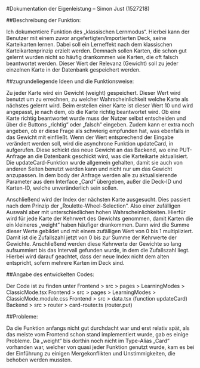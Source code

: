 #Dokumentation der Eigenleistung – Simon Just (1527218)

##Beschreibung der Funktion:

Ich dokumentiere Funktion des „klassischen Lernmodus“. Hierbei kann der Benutzer mit einem zuvor angefertigten/importierten Deck, seine Karteikarten lernen. Dabei soll ein Lerneffekt nach dem klassischen Karteikartenprinzip erzielt werden. Demnach sollen Karten, die schon gut gelernt wurden nicht so häufig drankommen wie Karten, die oft falsch beantwortet werden. Dieser Wert der Relevanz (Gewicht) soll zu jeder einzelnen Karte in der Datenbank gespeichert werden.


##zugrundeliegende Ideen und die Funktionsweise:

Zu jeder Karte wird ein Gewicht (weight) gespeichert. Dieser Wert wird benutzt um zu errechnen, zu welcher Wahrscheinlichkeit welche Karte als nächstes gelernt wird. Beim erstellen einer Karte ist dieser Wert 10 und wird angepasst, je nach dem, ob die Karte richtig beantwortet wird. Ob eine Karte richtig beantwortet wurde muss der Nutzer selbst entscheiden und über die Buttons „richtig“ oder „falsch“ eingeben. Zudem kann er extra noch angeben, ob er diese Frage als schwierig empfunden hat, was ebenfalls in das Gewicht mit einfließt.
Wenn der Wert entsprechend der Eingabe verändert werden soll, wird die asynchrone Funktion updateCard, in aufgerufen. Diese schickt das neue Gewicht an das Backend, wo eine PUT-Anfrage an die Datenbank geschickt wird, was die Karteikarte aktualisiert. Die updateCard-Funktion wurde allgemein gehalten, damit sie auch von anderen Seiten benutzt werden kann und nicht nur um das Gewicht anzupassen. In dem body der Anfrage werden alle zu aktualisierende Parameter aus dem Interface „Card“ übergeben, außer die Deck-ID und Karten-ID, welche unveränderlich sein sollen.

Anschließend wird der Index der nächsten Karte ausgesucht. Dies passiert nach dem Prinzip der 
„Roulette-Wheel-Selection“. Also einer zufälligen Auswahl aber mit unterschiedlichen hohen Wahrscheinlichkeiten. Hierfür wird für jede Karte der Kehrwert des Gewichts genommen, damit Karten die ein kleineres „weight“ haben häufiger drankommen. Dann wird die Summe dieser Werte gebildet und mit einem zufälligen Wert von 0 bis 1 multipliziert. Damit ist die Zufallszahl jetzt von 0 bis zur Summe der Kehrwerte der Gewichte. Anschließend werden diese Kehrwerte der Gewichte so lang aufsummiert bis das Intervall gefunden wurde, in dem die Zufallszahl liegt. Hierbei wird darauf geachtet, dass der neue Index nicht dem alten entspricht, sofern mehrere Karten im Deck sind.


##Angabe des entwickelten Codes:

Der Code ist zu finden unter 
Frontend > src > pages > LearningModes > ClassicMode.tsx
Frontend > src > pages > LearningModes > ClassicMode.module.css
Frontend > src > data.tsx (function updateCard)
Backend > src > router > card-router.ts (router.put)


##Probleme:

Da die Funktion anfangs nicht gut durchdacht war und erst relativ spät, als das meiste vom Frontend schon stand implementiert wurde, gab es einige Probleme. Da „weight“ bis dorthin noch nicht im Type-Alias „Card“ vorhanden war, welcher von quasi jeder Funktion genutzt wurde, kam es bei der Einführung zu einigen Mergekonflikten und Unstimmigkeiten, die behoben werden mussten.